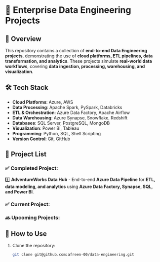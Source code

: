 # 🚀 Enterprise Data Engineering Projects

## 📌 Overview
This repository contains a collection of **end-to-end Data Engineering projects**, demonstrating the use of **cloud platforms, ETL pipelines, data transformation, and analytics**. These projects simulate **real-world data workflows**, covering **data ingestion, processing, warehousing, and visualization**.

## 🛠️ Tech Stack
- **Cloud Platforms**: Azure, AWS  
- **Data Processing**: Apache Spark, PySpark, Databricks  
- **ETL & Orchestration**: Azure Data Factory, Apache Airflow  
- **Data Warehousing**: Azure Synapse, Snowflake, Redshift  
- **Databases**: SQL Server, PostgreSQL, MongoDB  
- **Visualization**: Power BI, Tableau  
- **Programming**: Python, SQL, Shell Scripting
- **Version Control**: Git, GitHub

## 📂 Project List
### ✅ **Completed Project:**  
1️⃣ **AdventureWorks Data Hub** - End-to-end **Azure Data Pipeline** for **ETL, data modeling, and analytics** using **Azure Data Factory, Synapse, SQL, and Power BI**.  

### ✅ **Current Project:**  

### 🔜 **Upcoming Projects:**  

## 📖 How to Use
1. Clone the repository:  
   ```bash
   git clone git@github.com:afreen-00/data-engineering.git
